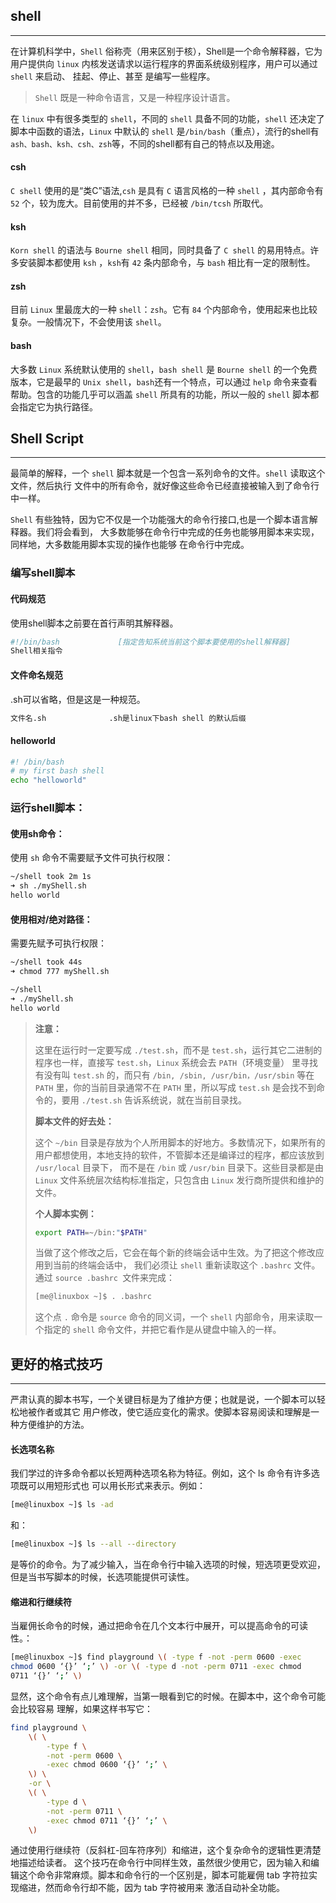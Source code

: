 ## shell

--------

在计算机科学中，`Shell` 俗称壳（用来区别于核），Shell是一个命令解释器，它为用户提供向 `linux` 内核发送请求以运行程序的界面系统级别程序，用户可以通过 `shell` 来启动、 挂起、停止、甚至 是编写一些程序。

> `Shell` 既是一种命令语言，又是一种程序设计语言。

在  `linux` 中有很多类型的 `shell`，不同的 `shell` 具备不同的功能，`shell` 还决定了脚本中函数的语法，`Linux` 中默认的 `shell` 是`/bin/bash`（重点），流行的shell有`ash、bash、ksh、csh、zsh`等，不同的shell都有自己的特点以及用途。

#### csh

`C shell` 使用的是“类C”语法,`csh` 是具有 `C` 语言风格的一种 `shell` ，其内部命令有 `52` 个，较为庞大。目前使用的并不多，已经被 `/bin/tcsh` 所取代。

#### ksh

`Korn shell` 的语法与 `Bourne shell` 相同，同时具备了 `C shell` 的易用特点。许多安装脚本都使用 `ksh` ，`ksh`有 `42` 条内部命令，与 `bash` 相比有一定的限制性。

#### zsh

目前 `Linux` 里最庞大的一种 `shell`：`zsh`。它有 `84` 个内部命令，使用起来也比较复杂。一般情况下，不会使用该 `shell`。

#### bash

大多数 `Linux` 系统默认使用的 `shell`，`bash shell` 是 `Bourne shell` 的一个免费版本，它是最早的 `Unix shell`，`bash`还有一个特点，可以通过 `help` 命令来查看帮助。包含的功能几乎可以涵盖 `shell` 所具有的功能，所以一般的 `shell` 脚本都会指定它为执行路径。

## Shell Script

---------

最简单的解释，一个 `shell` 脚本就是一个包含一系列命令的文件。`shell` 读取这个文件，然后执行 文件中的所有命令，就好像这些命令已经直接被输入到了命令行中一样。

`Shell` 有些独特，因为它不仅是一个功能强大的命令行接口,也是一个脚本语言解释器。我们将会看到， 大多数能够在命令行中完成的任务也能够用脚本来实现，同样地，大多数能用脚本实现的操作也能够 在命令行中完成。

### **编写shell脚本**

#### 代码规范

使用shell脚本之前要在首行声明其解释器。

```bash
#!/bin/bash				[指定告知系统当前这个脚本要使用的shell解释器]
Shell相关指令
```

#### 文件命名规范

.sh可以省略，但是这是一种规范。

```bash
文件名.sh				.sh是linux下bash shell 的默认后缀
```

#### helloworld

```bash
#! /bin/bash
# my first bash shell
echo "helloworld"
```

### **运行shell脚本：**

#### 使用sh命令：

使用 `sh` 命令不需要赋予文件可执行权限：

```bash
~/shell took 2m 1s
➜ sh ./myShell.sh
hello world
```

#### 使用相对/绝对路径：

需要先赋予可执行权限：

```bash
~/shell took 44s
➜ chmod 777 myShell.sh

~/shell
➜ ./myShell.sh
hello world
```

> **注意：**
>
> 这里在运行时一定要写成 `./test.sh`，而不是 `test.sh`，运行其它二进制的程序也一样，直接写 `test.sh`，`Linux` 系统会去 `PATH`（环境变量） 里寻找有没有叫 `test.sh` 的，而只有 `/bin, /sbin, /usr/bin，/usr/sbin` 等在 `PATH` 里，你的当前目录通常不在 `PATH` 里，所以写成 `test.sh` 是会找不到命令的，要用 `./test.sh` 告诉系统说，就在当前目录找。
>
> **脚本文件的好去处：**
>
> 这个 `~/bin` 目录是存放为个人所用脚本的好地方。多数情况下，如果所有的用户都想使用，本地支持的软件，不管脚本还是编译过的程序，都应该放到 `/usr/local` 目录下， 而不是在 `/bin` 或 `/usr/bin` 目录下。这些目录都是由 `Linux` 文件系统层次结构标准指定，只包含由 `Linux` 发行商所提供和维护的文件。
>
> **个人脚本实例：**
>
> ```bash
> export PATH=~/bin:"$PATH"
> ```
>
> 当做了这个修改之后，它会在每个新的终端会话中生效。为了把这个修改应用到当前的终端会话中， 我们必须让 `shell` 重新读取这个 `.bashrc` 文件。通过 `source .bashrc `文件来完成：
>
> ```bash
> [me@linuxbox ~]$ . .bashrc
> ```
>
> 这个点 `.` 命令是 `source` 命令的同义词，一个 `shell` 内部命令，用来读取一个指定的 `shell` 命令文件，并把它看作是从键盘中输入的一样。

## 更好的格式技巧

------

严肃认真的脚本书写，一个关键目标是为了维护方便；也就是说，一个脚本可以轻松地被作者或其它 用户修改，使它适应变化的需求。使脚本容易阅读和理解是一种方便维护的方法。

#### 长选项名称

我们学过的许多命令都以长短两种选项名称为特征。例如，这个 ls 命令有许多选项既可以用短形式也 可以用长形式来表示。例如：

```bash
[me@linuxbox ~]$ ls -ad
```

和：

```bash
[me@linuxbox ~]$ ls --all --directory
```

是等价的命令。为了减少输入，当在命令行中输入选项的时候，短选项更受欢迎，但是当书写脚本的时候，长选项能提供可读性。

#### 缩进和行继续符

当雇佣长命令的时候，通过把命令在几个文本行中展开，可以提高命令的可读性。：

```bash
[me@linuxbox ~]$ find playground \( -type f -not -perm 0600 -exec
chmod 0600 ‘{}’ ‘;’ \) -or \( -type d -not -perm 0711 -exec chmod
0711 ‘{}’ ‘;’ \)
```

显然，这个命令有点儿难理解，当第一眼看到它的时候。在脚本中，这个命令可能会比较容易 理解，如果这样书写它：

```bash
find playground \
    \( \
        -type f \
        -not -perm 0600 \
        -exec chmod 0600 ‘{}’ ‘;’ \
    \) \
    -or \
    \( \
        -type d \
        -not -perm 0711 \
        -exec chmod 0711 ‘{}’ ‘;’ \
    \)
```

通过使用行继续符（反斜杠-回车符序列）和缩进，这个复杂命令的逻辑性更清楚地描述给读者。 这个技巧在命令行中同样生效，虽然很少使用它，因为输入和编辑这个命令非常麻烦。脚本和命令行的一个区别是，脚本可能雇佣 tab 字符拉实现缩进，然而命令行却不能，因为 tab 字符被用来 激活自动补全功能。





